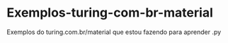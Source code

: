 # Exemplos-turing-com-br-material
Exemplos do turing.com.br/material que estou fazendo para aprender .py
